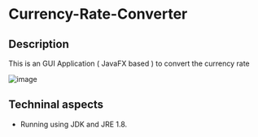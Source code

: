 # Currency-Rate-Converter

## Description

This is an GUI Application ( JavaFX based ) to convert the currency rate 


![image](https://github.com/AndreeaDraghici/Currency-Rate-Converter/assets/72825756/2543031b-f3db-4649-892b-1d6ac6e283ea)


## Techninal aspects

- Running using JDK and JRE 1.8.

